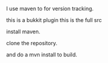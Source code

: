 I use maven to for version tracking.

this is a bukkit plugin this is the full src

install maven.

clone the repository.

and do a mvn install to build.
